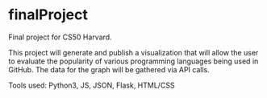 # finalProject
Final project for CS50 Harvard.

This project will generate and publish a visualization that will allow the user to evaluate the popularity of various programming languages being used in GitHub.  The data for the graph will be gathered via API calls.

Tools used: Python3, JS, JSON, Flask, HTML/CSS 

